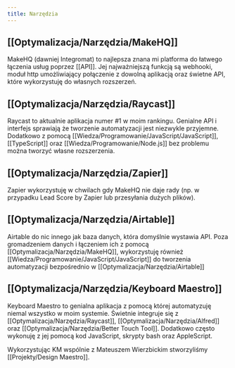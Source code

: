 ```yaml
---
title: Narzędzia
---
```


## [[Optymalizacja/Narzędzia/MakeHQ]] 
MakeHQ (dawniej Integromat) to najlepsza znana mi platforma do łatwego łączenia usług poprzez [[API]]. Jej najważniejszą funkcją są webhooki, moduł http umożliwiający połączenie z dowolną aplikacją oraz świetne API, które wykorzystuję do własnych rozszerzeń. 

## [[Optymalizacja/Narzędzia/Raycast]]
Raycast to aktualnie aplikacja numer #1 w moim rankingu. Genialne API i interfejs sprawiają że tworzenie automatyzacji jest niezwykle przyjemne. Dodatkowo z pomocą [[Wiedza/Programowanie/JavaScript/JavaScript]], [[TypeScript]] oraz [[Wiedza/Programowanie/Node.js]] bez problemu można tworzyć własne rozszerzenia. 

## [[Optymalizacja/Narzędzia/Zapier]]
Zapier wykorzystuję w chwilach gdy MakeHQ nie daje rady (np. w przypadku Lead Score by Zapier lub przesyłania dużych plików).

## [[Optymalizacja/Narzędzia/Airtable]]
Airtable do nic innego jak baza danych, która domyślnie wystawia API. Poza gromadzeniem danych i łączeniem ich z pomocą [[Optymalizacja/Narzędzia/MakeHQ]], wykorzystuję również [[Wiedza/Programowanie/JavaScript/JavaScript]] do tworzenia automatyzacji bezpośrednio w [[Optymalizacja/Narzędzia/Airtable]]

## [[Optymalizacja/Narzędzia/Keyboard Maestro]]
Keyboard Maestro to genialna aplikacja z pomocą której automatyzuję niemal wszystko w moim systemie. Świetnie integruje się z [[Optymalizacja/Narzędzia/Raycast]], [[Optymalizacja/Narzędzia/Alfred]] oraz [[Optymalizacja/Narzędzia/Better Touch Tool]]. Dodatkowo często wykonuję z jej pomocą kod JavaScript, skrypty bash oraz AppleScript.

Wykorzystując KM wspólnie z Mateuszem Wierzbickim stworzyliśmy [[Projekty/Design Maestro]]. 